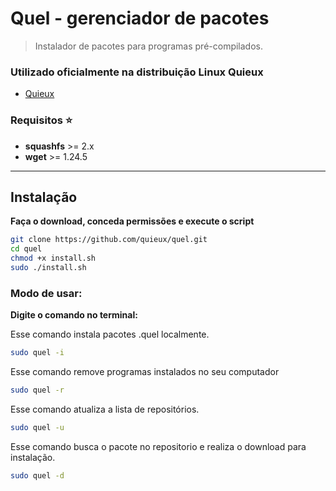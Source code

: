 # Quel - gerenciador de pacotes

> Instalador de pacotes para programas pré-compilados.

 
### Utilizado oficialmente na distribuição Linux Quieux
* [Quieux](https://quieux.github.io/)



### Requisitos :star:
* **squashfs** >= 2.x <br/>
* **wget** >= 1.24.5 <br/>
----

## Instalação 
**Faça o download, conceda permissões e execute o script**
```bash
git clone https://github.com/quieux/quel.git
cd quel
chmod +x install.sh
sudo ./install.sh
```

### Modo de usar:
**Digite o comando no terminal:**

Esse comando instala pacotes .quel localmente.

```bash
sudo quel -i
```

Esse comando remove programas instalados no seu computador

```bash
sudo quel -r
```
Esse comando atualiza a lista de repositórios.

```bash
sudo quel -u
```

Esse comando busca o pacote no repositorio e realiza o download para instalação.

```bash
sudo quel -d
```

[Bash4.4.18-shield]: https://img.shields.io/badge/Bash-4.4.18%2B-brightgreen.svg "Bash 4.4.18 Ou superior"
